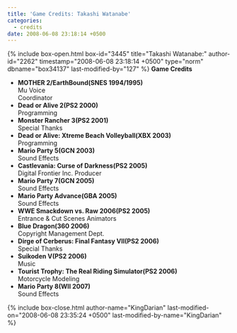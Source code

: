 ```yaml
---
title: 'Game Credits: Takashi Watanabe'
categories:
  - credits
date: 2008-06-08 23:18:14 +0500
---
```

{% include box-open.html box-id="3445" title="Takashi Watanabe:" author-id="2262" timestamp="2008-06-08 23:18:14 +0500" type="norm" dbname="box34137" last-modified-by="127" %}
<b>Game Credits</b>

<UL>

<LI><b>MOTHER 2/EarthBound(SNES 1994/1995)</b><BR />
Mu Voice<BR />
Coordinator</LI>
<LI><b>Dead or Alive 2(PS2 2000)</b><BR />
Programming</LI>
<LI><b>Monster Rancher 3(PS2 2001)</b><BR />
Special Thanks</LI>
<LI><b>Dead or Alive: Xtreme Beach Volleyball(XBX 2003)</b><BR />
Programming</LI>
<LI><b>Mario Party 5(GCN 2003)</b><BR />
Sound Effects</LI>
<LI><b>Castlevania: Curse of Darkness(PS2 2005)</b><BR />
Digital Frontier Inc. Producer</LI>
<LI><b>Mario Party 7(GCN 2005)</b><BR />
Sound Effects</LI>
<LI><b>Mario Party Advance(GBA 2005)</b><BR />
Sound Effects</LI>
<LI><b>WWE Smackdown vs. Raw 2006(PS2 2005)</b><BR />
Entrance & Cut Scenes Animators</LI>
<LI><b>Blue Dragon(360 2006)</b><BR />
Copyright Management Dept.</LI>
<LI><b>Dirge of Cerberus: Final Fantasy VII(PS2 2006)</b><BR />
Special Thanks</LI>
<LI><b>Suikoden V(PS2 2006)</b><BR />
Music</LI>
<LI><b>Tourist Trophy: The Real Riding Simulator(PS2 2006)</b><BR />
Motorcycle Modeling</LI>
<LI><b>Mario Party 8(WII 2007)</b><BR />
Sound Effects</LI>

</UL>
{% include box-close.html author-name="KingDarian" last-modified-on="2008-06-08 23:35:24 +0500" last-modified-by-name="KingDarian" %}
